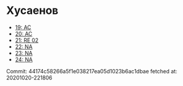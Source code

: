 # Хусаенов
- [19: AC](19.md)
- [20: AC](20.md)
- [21: RE 02](21.md)
- [22: NA](22.md)
- [23: NA](23.md)
- [24: NA](24.md)

Commit: 44174c58266a5f1e038217ea05d1023b6ac1dbae
 fetched at: 20201020-221806
